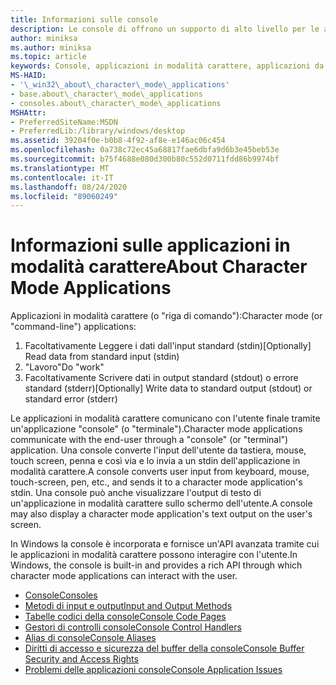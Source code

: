 ```yaml
---
title: Informazioni sulle console
description: Le console di offrono un supporto di alto livello per le applicazioni in modalità carattere semplici che interagiscono con l'utente utilizzando le funzioni che leggono dall'input standard e scrivono in output standard o errore standard.
author: miniksa
ms.author: miniksa
ms.topic: article
keywords: Console, applicazioni in modalità carattere, applicazioni da riga di comando, applicazioni Terminal, API console
MS-HAID:
- '\_win32\_about\_character\_mode\_applications'
- base.about\_character\_mode\_applications
- consoles.about\_character\_mode\_applications
MSHAttr:
- PreferredSiteName:MSDN
- PreferredLib:/library/windows/desktop
ms.assetid: 39204f0e-b0b8-4f92-af8e-e146ac06c454
ms.openlocfilehash: 0a738c72ec45a68817fae6dbfa9d6b3e45beb53e
ms.sourcegitcommit: b75f4688e080d300b80c552d0711fdd86b9974bf
ms.translationtype: MT
ms.contentlocale: it-IT
ms.lasthandoff: 08/24/2020
ms.locfileid: "89060249"
---
```

# <a name="about-character-mode-applications"></a><span data-ttu-id="ad314-104">Informazioni sulle applicazioni in modalità carattere</span><span class="sxs-lookup"><span data-stu-id="ad314-104">About Character Mode Applications</span></span>

<span data-ttu-id="ad314-105">Applicazioni in modalità carattere (o "riga di comando"):</span><span class="sxs-lookup"><span data-stu-id="ad314-105">Character mode (or "command-line") applications:</span></span>

1. <span data-ttu-id="ad314-106">Facoltativamente Leggere i dati dall'input standard (stdin)</span><span class="sxs-lookup"><span data-stu-id="ad314-106">[Optionally] Read data from standard input (stdin)</span></span>
2. <span data-ttu-id="ad314-107">"Lavoro"</span><span class="sxs-lookup"><span data-stu-id="ad314-107">Do "work"</span></span>
3. <span data-ttu-id="ad314-108">Facoltativamente Scrivere dati in output standard (stdout) o errore standard (stderr)</span><span class="sxs-lookup"><span data-stu-id="ad314-108">[Optionally] Write data to standard output (stdout) or standard error (stderr)</span></span>

<span data-ttu-id="ad314-109">Le applicazioni in modalità carattere comunicano con l'utente finale tramite un'applicazione "console" (o "terminale").</span><span class="sxs-lookup"><span data-stu-id="ad314-109">Character mode applications communicate with the end-user through a "console" (or "terminal") application.</span></span> <span data-ttu-id="ad314-110">Una console converte l'input dell'utente da tastiera, mouse, touch screen, penna e così via e lo invia a un stdin dell'applicazione in modalità carattere.</span><span class="sxs-lookup"><span data-stu-id="ad314-110">A console converts user input from keyboard, mouse, touch-screen, pen, etc., and sends it to a character mode application's stdin.</span></span> <span data-ttu-id="ad314-111">Una console può anche visualizzare l'output di testo di un'applicazione in modalità carattere sullo schermo dell'utente.</span><span class="sxs-lookup"><span data-stu-id="ad314-111">A console may also display a character mode application's text output on the user's screen.</span></span>

<span data-ttu-id="ad314-112">In Windows la console è incorporata e fornisce un'API avanzata tramite cui le applicazioni in modalità carattere possono interagire con l'utente.</span><span class="sxs-lookup"><span data-stu-id="ad314-112">In Windows, the console is built-in and provides a rich API through which character mode applications can interact with the user.</span></span>

- [<span data-ttu-id="ad314-113">Console</span><span class="sxs-lookup"><span data-stu-id="ad314-113">Consoles</span></span>](consoles.md)
- [<span data-ttu-id="ad314-114">Metodi di input e output</span><span class="sxs-lookup"><span data-stu-id="ad314-114">Input and Output Methods</span></span>](input-and-output-methods.md)
- [<span data-ttu-id="ad314-115">Tabelle codici della console</span><span class="sxs-lookup"><span data-stu-id="ad314-115">Console Code Pages</span></span>](console-code-pages.md)
- [<span data-ttu-id="ad314-116">Gestori di controlli console</span><span class="sxs-lookup"><span data-stu-id="ad314-116">Console Control Handlers</span></span>](console-control-handlers.md)
- [<span data-ttu-id="ad314-117">Alias di console</span><span class="sxs-lookup"><span data-stu-id="ad314-117">Console Aliases</span></span>](console-aliases.md)
- [<span data-ttu-id="ad314-118">Diritti di accesso e sicurezza del buffer della console</span><span class="sxs-lookup"><span data-stu-id="ad314-118">Console Buffer Security and Access Rights</span></span>](console-buffer-security-and-access-rights.md)
- [<span data-ttu-id="ad314-119">Problemi delle applicazioni console</span><span class="sxs-lookup"><span data-stu-id="ad314-119">Console Application Issues</span></span>](console-application-issues.md)

 

 




